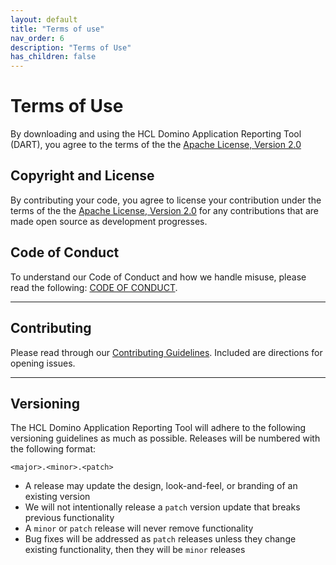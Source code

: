 ```yaml
---
layout: default
title: "Terms of use"
nav_order: 6
description: "Terms of Use"
has_children: false
---
```


# Terms of Use

By downloading and using the HCL Domino Application Reporting Tool (DART), you agree to the terms of the the [Apache License, Version 2.0](https://www.apache.org/licenses/LICENSE-2.0)

## Copyright and License
By contributing your code, you agree to license your contribution under the terms of the the [Apache License, Version 2.0](https://www.apache.org/licenses/LICENSE-2.0) for any contributions that are made open source as development progresses.

## Code of Conduct

To understand our Code of Conduct and how we handle misuse, please read the following:
[CODE OF CONDUCT](https://github.com/HCL-TECH-SOFTWARE/dominio_application_reporting_tool_DART/blob/main/CODE_OF_CONDUCT.md).

___
## Contributing

Please read through our [Contributing Guidelines](https://github.com/HCL-TECH-SOFTWARE/dominio_application_reporting_tool_DART/blob/main/CONTRIBUTING.md).  Included are directions for opening issues.

___
## Versioning

The HCL Domino Application Reporting Tool will adhere to the following versioning guidelines as much as possible. Releases will be numbered with the following format:

`<major>.<minor>.<patch>`

* A release may update the design, look-and-feel, or branding of an existing version
* We will not intentionally release a `patch` version update that breaks previous functionality
* A `minor` or `patch` release will never remove functionality
* Bug fixes will be addressed as `patch` releases unless they change existing functionality, then they will be `minor` releases